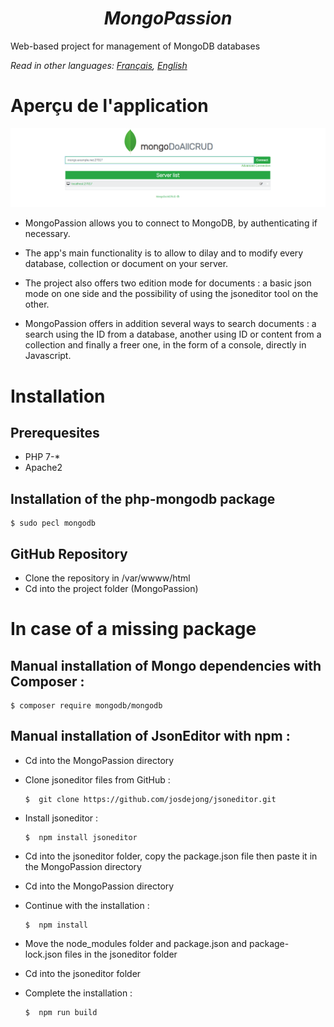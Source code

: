 ***<h1 align="center">MongoPassion</h1>***

Web-based project for management of MongoDB databases

_Read in other languages: [Français](README.md), [English](README.en.md)_

# Aperçu de l'application

![Home](public/images/capture_home.png)

- MongoPassion allows you to connect to MongoDB, by authenticating if necessary.

<!-- ![Server](public/images/capture_getServer_censored.jpg) ![Db](public/images/capture_getDb.png) ![Coll](public/images/capture_getCollection.png) -->

- The app's main functionality is to allow to dilay and to modify every database, collection or document on your server.

- The project also offers two edition mode for documents : a basic json mode on one side and the possibility of using the jsoneditor tool on the other.

- MongoPassion offers in addition several ways to search documents : a search using the ID from a database, another using ID or content from a collection and finally a freer one, in the form of a console, directly in Javascript.

# Installation

## Prerequesites
- PHP 7-* <br/>
- Apache2

## Installation of the php-mongodb package
    $ sudo pecl mongodb

## GitHub Repository
 - Clone the repository in /var/wwww/html <br/>
 - Cd into the project folder (MongoPassion)
 
# In case of a missing package
 
## Manual installation of Mongo dependencies with Composer : 
    $ composer require mongodb/mongodb

## Manual installation of JsonEditor with npm :
 - Cd into the MongoPassion directory
 - Clone jsoneditor files from GitHub :
 
       $  git clone https://github.com/josdejong/jsoneditor.git
 - Install jsoneditor :
    
       $  npm install jsoneditor
 - Cd into the jsoneditor folder, copy the package.json file then paste it in the MongoPassion directory
 - Cd into the MongoPassion directory
 - Continue with the installation :
            
       $  npm install
       
 - Move the node_modules folder and package.json and package-lock.json files in the jsoneditor folder
 - Cd into the jsoneditor folder
 - Complete the installation :
 
       $  npm run build

